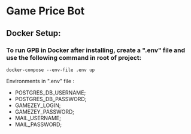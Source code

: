 # Game Price Bot

## Docker Setup:

### To run GPB in Docker after installing, create a ".env" file and use the following command in root of project:

```console
docker-compose --env-file .env up
```

Environments in ".env" file :
* POSTGRES_DB_USERNAME;
* POSTGRES_DB_PASSWORD;
* GAMEZEY_LOGIN;
* GAMEZEY_PASSWORD;
* MAIL_USERNAME;
* MAIL_PASSWORD;